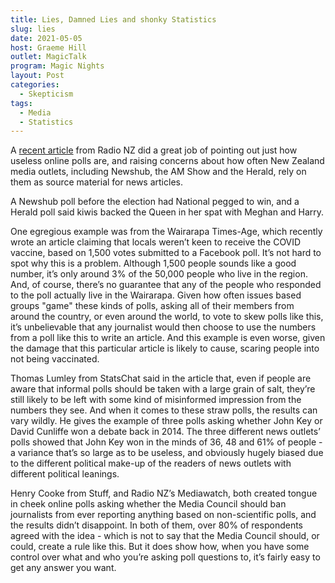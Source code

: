 ```yaml
---
title: Lies, Damned Lies and shonky Statistics
slug: lies
date: 2021-05-05
host: Graeme Hill
outlet: MagicTalk
program: Magic Nights
layout: Post
categories:
  - Skepticism
tags:
  - Media
  - Statistics
---
```


A [recent article](https://www.rnz.co.nz/national/programmes/mediawatch/audio/2018793607/the-news-stories-making-readers-dumber) from Radio NZ did a great job of pointing out just how useless online polls are, and raising concerns about how often New Zealand media outlets, including Newshub, the AM Show and the Herald, rely on them as source material for news articles.

<!-- more -->

A Newshub poll before the election had National pegged to win, and a Herald poll said kiwis backed the Queen in her spat with Meghan and Harry.

One egregious example was from the Wairarapa Times-Age, which recently wrote an article claiming that locals weren’t keen to receive the COVID vaccine, based on 1,500 votes submitted to a Facebook poll. It’s not hard to spot why this is a problem. Although 1,500 people sounds like a good number, it’s only around 3% of the 50,000 people who live in the region. And, of course, there’s no guarantee that any of the people who responded to the poll actually live in the Wairarapa. Given how often issues based groups "game" these kinds of polls, asking all of their members from around the country, or even around the world, to vote to skew polls like this, it’s unbelievable that any journalist would then choose to use the numbers from a poll like this to write an article. And this example is even worse, given the damage that this particular article is likely to cause, scaring people into not being vaccinated.

Thomas Lumley from StatsChat said in the article that, even if people are aware that informal polls should be taken with a large grain of salt, they’re still likely to be left with some kind of misinformed impression from the numbers they see. And when it comes to these straw polls, the results can vary wildly. He gives the example of three polls asking whether John Key or David Cunliffe won a debate back in 2014. The three different news outlets’ polls showed that John Key won in the minds of 36, 48 and 61% of people - a variance that’s so large as to be useless, and obviously hugely biased due to the different political make-up of the readers of news outlets with different political leanings.

Henry Cooke from Stuff, and Radio NZ’s Mediawatch, both created tongue in cheek online polls asking whether the Media Council should ban journalists from ever reporting anything based on non-scientific polls, and the results didn’t disappoint. In both of them, over 80% of respondents agreed with the idea - which is not to say that the Media Council should, or could, create a rule like this. But it does show how, when you have some control over what and who you’re asking poll questions to, it’s fairly easy to get any answer you want.
